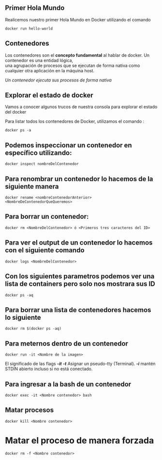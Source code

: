 ## Primer Hola Mundo

Realicemos nuestro primer Hola Mundo en Docker utilizando el comando  

  ```
  docker run hello-world
  ```   

## Contenedores
Los contenedores son el **concepto fundamental** al hablar de docker. Un contenedor es una entidad lógica,  
una agrupación de procesos que se ejecutan de forma nativa como cualquier otra aplicación en la máquina host.  

*Un contenedor ejecuta sus procesos de forma nativa*  

## Explorar el estado de docker

Vamos a conocer algunos trucos de nuestra consola para explorar el estado del docker  

Para listar todos los contenedores de Docker, utilizamos el comando :  
 
  ```
  docker ps -a
  ```  
  ## Podemos inspeccionar un contenedor en específico utilizando:  

  ```
  docker inspect nombreDelContenedor
  ```
  ## Para renombrar un contenedor lo hacemos de la siguiente manera  

  ```
  docker rename <nombreContenedorAnterior> <NombreDeContenedorQueQueremos>
  ```
  ## Para borrar un contenedor:  

  ```
  docker rm <NombreDelContenedor> ó <Primeros tres caracteres del ID>
  ``` 

  ## Para ver el output de un contenedor lo hacemos con el siguiente comando

  ```
  docker logs <NombreDelContenedor>
  ```

  ## Con los siguientes parametros podemos ver una lista de containers pero solo nos mostrara sus ID  

  ```
  docker ps -aq
  ```
  ## Para borrar una lista de contenedores hacemos lo siguiente  

  ```
  docker rm $(docker ps -aq)
  ```

  ## Para meternos dentro de un contenedor 

  ```
  docker run -it <Nombre de la imagen>
  ```
  El significado de las flags ***-it***
  ***-t*** Asignar un pseudo-tty (Terminal).
  ***-i*** mantén STDIN abierto incluso si no está conectado.

  ## Para ingresar a la bash de un contenedor

  ```
  docker exec -it <Nombre contenedor> bash
  ```

  ## Matar procesos

  ```
  docker kill <Nombre contenedor>
  ```

  # Matar el proceso de manera forzada 

  ```
  docker rm -f <Nombre contenedor>
  ```
